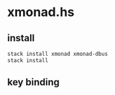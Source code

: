 # xmonad.hs

## install

```sh
stack install xmonad xmonad-dbus
stack install
```

## key binding


